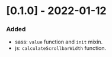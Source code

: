 # [0.1.0] - 2022-01-12

### Added

- sass: `value` function and `init` mixin.
- js: `calculateScrollbarWidth` function.
